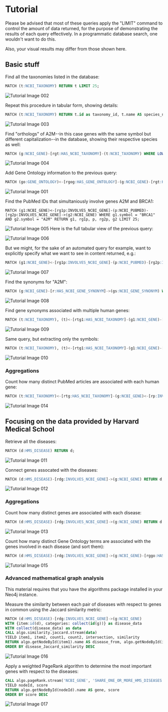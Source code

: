 # Tutorial

Please be advised that most of these queries apply the "LIMIT" command to control the amount of data returned, for the purpose of demonstrating the results of each query effectively. In a programmatic database search, one wouldn't want to do this.

Also, your visual results may differ from those shown here.

## Basic stuff

Find all the taxonomies listed in the database:
```sql
MATCH (t:NCBI_TAXONOMY) RETURN t LIMIT 25;
```

![Tutorial Image 002](images/tutorial_image_002.png)

Repeat this procedure in tabular form, showing details:
```sql
MATCH (t:NCBI_TAXONOMY) RETURN t.id as taxonomy_id, t.name AS species_name LIMIT 25;
```

![Tutorial Image 003](images/tutorial_image_003.png)

Find "orthologs" of A2M--in this case genes with the same symbol but different capitalization--in the database, showing their respective species as well:
```sql
MATCH (g:NCBI_GENE)-[rgt:HAS_NCBI_TAXONOMY]-(t:NCBI_TAXONOMY) WHERE LOWER(g.symbol) = "a2m" RETURN g, rgt, t LIMIT 25;
```

![Tutorial Image 004](images/tutorial_image_004.png)

Add Gene Ontology information to the previous query:
```sql
MATCH (go:GENE_ONTOLOGY)<-[rgog:HAS_GENE_ONTOLOGY]-(g:NCBI_GENE)-[rgt:HAS_NCBI_TAXONOMY]-(t:NCBI_TAXONOMY) WHERE LOWER(g.symbol) = "a2m" RETURN go, rgog, g, rgt, t LIMIT 50;
```

![Tutorial Image 001](images/tutorial_image_001.png)

Find the PubMed IDs that simultaniously involve genes A2M and BRCA1:
```
MATCH (g1:NCBI_GENE)<-[rg1p:INVOLVES_NCBI_GENE]-(p:NCBI_PUBMED)-[rg2p:INVOLVES_NCBI_GENE]->(g2:NCBI_GENE) WHERE g1.symbol = "BRCA1" AND g2.symbol = "A2M" RETURN g1, rg1p, p, rg2p, g2 LIMIT 25;
```

![Tutorial Image 005](images/tutorial_image_005.png)
Here is the full tabular view of the previous query:

![Tutorial Image 006](images/tutorial_image_006.png)

But we might, for the sake of an automated query for example, want to explicitly specify what we want to see in content returned, e.g.:
```sql
MATCH (g1:NCBI_GENE)<-[rg1p:INVOLVES_NCBI_GENE]-(p:NCBI_PUBMED)-[rg2p:INVOLVES_NCBI_GENE]->(g2:NCBI_GENE) WHERE g1.symbol = "BRCA1" AND g2.symbol = "A2M" RETURN g1.id AS gene_1_NCBI_ID, g1.symbol AS gene_1_symbol, g2.id AS gene_2_NCBI_ID, g2.symbol AS gene_2_symbol, p.id AS pubmed_ID;
```

![Tutorial Image 007](images/tutorial_image_007.png)

Find the synonyms for "A2M":
```sql
MATCH (g:NCBI_GENE)-[r:HAS_NCBI_GENE_SYNONYM]->(gs:NCBI_GENE_SYNONYM) WHERE g.symbol = "A2M" RETURN g, r, gs;
```

![Tutorial Image 008](images/tutorial_image_008.png)

Find gene synonyms associated with multiple human genes:
```sql
MATCH (t:NCBI_TAXONOMY), (t)<-[rtg1:HAS_NCBI_TAXONOMY]-(g1:NCBI_GENE)-[rg1gs:HAS_NCBI_GENE_SYNONYM]->(gs:NCBI_GENE_SYNONYM)<-[rg2gs:HAS_NCBI_GENE_SYNONYM]-(g2:NCBI_GENE)-[rtg2:HAS_NCBI_TAXONOMY]->(t) WHERE t.id = 9606 AND g1.id <> g2.id RETURN g1, rg1gs, gs, rg2gs, g2 LIMIT 25;
```

![Tutorial Image 009](images/tutorial_image_009.png)

Same query, but extracting only the symbols:
```sql
MATCH (t:NCBI_TAXONOMY), (t)<-[rtg1:HAS_NCBI_TAXONOMY]-(g1:NCBI_GENE)-[rg1gs:HAS_NCBI_GENE_SYNONYM]->(gs:NCBI_GENE_SYNONYM)<-[rg2gs:HAS_NCBI_GENE_SYNONYM]-(g2:NCBI_GENE)-[rtg2:HAS_NCBI_TAXONOMY]->(t) WHERE t.id = 9606 AND g1.id <> g2.id RETURN gs.symbol AS SYNONYM, g1.symbol AS gene_1_symbol, g2.symbol AS gene_2_symbol LIMIT 25;
```

![Tutorial Image 010](images/tutorial_image_010.png)

### Aggregations

Count how many distinct PubMed articles are associated with each human gene:
```sql
MATCH (t:NCBI_TAXONOMY)<-[rtg:HAS_NCBI_TAXONOMY]-(g:NCBI_GENE)<-[rp:INVOLVES_NCBI_GENE]-(p:NCBI_PUBMED) WHERE t.id = 9606 RETURN g.symbol AS gene, COUNT(p) AS pubmed_count;
```

![Tutorial Image 014](images/tutorial_image_014.png)

## Focusing on the data provided by Harvard Medical School

Retrieve all the diseases:
```sql
MATCH (d:HMS_DISEASE) RETURN d;
```

![Tutorial Image 011](images/tutorial_image_011.png)

Connect genes assocated with the diseases:
```sql
MATCH (d:HMS_DISEASE)-[rdg:INVOLVES_NCBI_GENE]->(g:NCBI_GENE) RETURN d, rdg, g LIMIT 25;
```

![Tutorial Image 012](images/tutorial_image_012.png)

### Aggregations

Count how many distinct genes are associated with each disease:
```sql
MATCH (d:HMS_DISEASE)-[rdg:INVOLVES_NCBI_GENE]->(g:NCBI_GENE) RETURN d.name AS disease, COUNT(g) AS genes_per_disease;
```

![Tutorial Image 013](images/tutorial_image_013.png)

Count how many distinct Gene Ontology terms are associated with the genes involved in each disease (and sort them):
```sql
MATCH (d:HMS_DISEASE)-[rdg:INVOLVES_NCBI_GENE]->(g:NCBI_GENE)-[rggo:HAS_GENE_ONTOLOGY]->(go:GENE_ONTOLOGY) RETURN d.name AS disease, COUNT(go) AS number_of_gene_ontology_terms ORDER BY number_of_gene_ontology_terms DESC;
```

![Tutorial Image 015](images/tutorial_image_015.png)

### Advanced mathematical graph analysis

This material requires that you have the algorithms package installed in your Neo4j instance.

Measure the similarity between each pair of diseases with respect to genes in common using the Jaccard similarity metric:
```sql
MATCH (d:HMS_DISEASE)-[rdg:INVOLVES_NCBI_GENE]->(g:NCBI_GENE)
WITH {item:id(d), categories: collect(id(g))} as disease_data
WITH collect(disease_data) as data
CALL algo.similarity.jaccard.stream(data)
YIELD item1, item2, count1, count2, intersection, similarity
RETURN algo.getNodeById(item1).name AS disease_from, algo.getNodeById(item2).name AS disease_to, intersection, similarity AS disease_Jaccard_similarity
ORDER BY disease_Jaccard_similarity DESC
```

![Tutorial Image 016](images/tutorial_image_016.png)

Apply a weighted PageRank algorithm to determine the most important genes with respect to the diseases:
```sql
CALL algo.pageRank.stream('NCBI_GENE', 'SHARE_ONE_OR_MORE_HMS_DISEASES', {iterations:20, dampingFactor:0.85, weightProperty: "disease_count"})
YIELD nodeId, score
RETURN algo.getNodeById(nodeId).name AS gene, score
ORDER BY score DESC
```

![Tutorial Image 017](images/tutorial_image_017.png)
